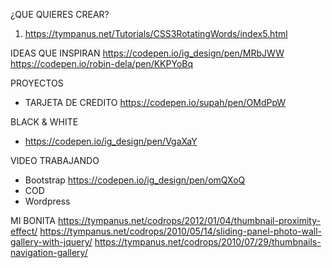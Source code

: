 ¿QUE QUIERES CREAR?

1. https://tympanus.net/Tutorials/CSS3RotatingWords/index5.html

IDEAS QUE INSPIRAN
https://codepen.io/ig_design/pen/MRbJWW
https://codepen.io/robin-dela/pen/KKPYoBq

PROYECTOS

 - TARJETA DE CREDITO
 https://codepen.io/supah/pen/OMdPpW

BLACK & WHITE
 -  https://codepen.io/ig_design/pen/VgaXaY

 VIDEO TRABAJANDO
 - Bootstrap
 https://codepen.io/ig_design/pen/omQXoQ
 - COD
 - Wordpress



MI BONITA
https://tympanus.net/codrops/2012/01/04/thumbnail-proximity-effect/
https://tympanus.net/codrops/2010/05/14/sliding-panel-photo-wall-gallery-with-jquery/
https://tympanus.net/codrops/2010/07/29/thumbnails-navigation-gallery/
